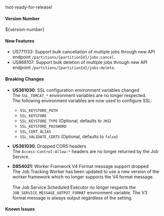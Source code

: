 !not-ready-for-release!

#### Version Number
${version-number}

#### New Features
- US771133: Support bulk cancellation of multiple jobs through new API endpoint `/partitions/{partitionId}/jobs:cancel`.
- US868107: Support bulk deletion of multiple jobs through new API endpoint `/partitions/{partitionId}/jobs:delete`.

#### Breaking Changes
- **US361030**: SSL configuration environment variables changed  
  The `SSL_TOMCAT_*` environment variables are no longer respected.  
  The following environment variables are now used to configure SSL:
  - `SSL_KEYSTORE_PATH`
  - `SSL_KEYSTORE`
  - `SSL_KEYSTORE_TYPE` (Optional, defaults to `JKS`)
  - `SSL_KEYSTORE_PASSWORD`
  - `SSL_CERT_ALIAS`
  - `SSL_VALIDATE_CERTS` (Optional, defaults to `false`)

- **US361030**: Dropped CORS headers  
  The `Access-Control-Allow-*` headers are no longer returned by the Job Service.

- **D854021:** Worker Framwork V4 Format message support dropped  
  The Job Tracking Worker has been updated to use a new version of the worker framework which no longer supports the V4 format message.<br><br>
  The Job Service Scheduled Executor no longer respects the `JOB_SERVICE_MESSAGE_OUTPUT_FORMAT` environment variable.  The V3 format message is always output regardless of the setting.

#### Known Issues

